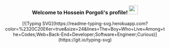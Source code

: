 <h3 align="center">
  Welcome to Hossein Porgoli's profile!
  <img src="https://media.giphy.com/media/hvRJCLFzcasrR4ia7z/giphy.gif" width="28">
</h3>

<p align="center">
  [![Typing SVG](https://readme-typing-svg.herokuapp.com?color=%2320C20E&center=true&size=24&lines=The+Boy+Who+Live+Among+the+Codes;Web+Back-End+Developer;Software+Engineer;Curious)](https://git.io/typing-svg)
</p>



<!--
**HosseinPorgoli/HosseinPorgoli** is a ✨ _special_ ✨ repository because its `README.md` (this file) appears on your GitHub profile.

Here are some ideas to get you started:

- 🔭 I’m currently working on ...
- 🌱 I’m currently learning ...
- 👯 I’m looking to collaborate on ...
- 🤔 I’m looking for help with ...
- 💬 Ask me about ...
- 📫 How to reach me: ...
- 😄 Pronouns: ...
- ⚡ Fun fact: ...
-->
